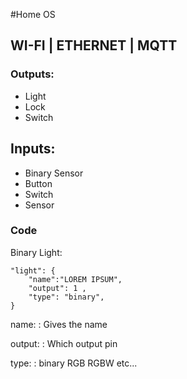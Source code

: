 #Home OS

## WI-FI | ETHERNET | MQTT

### Outputs:

- Light
- Lock
- Switch

## Inputs:

- Binary Sensor
- Button
- Switch
- Sensor

### Code

Binary Light:

```
"light": {
    "name":"LOREM IPSUM",
    "output": 1 ,
    "type": "binary",
}
```

name:
: Gives the name

output:
: Which output pin

type:
: binary
RGB
RGBW
etc...

